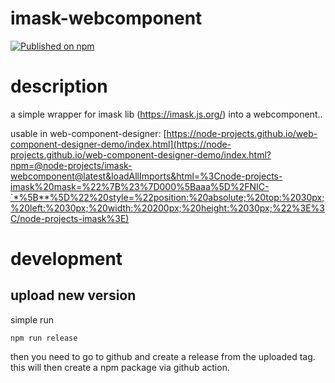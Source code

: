 # imask-webcomponent

[![Published on npm](https://img.shields.io/npm/v/@node-projects/imask-webcomponent.svg?logo=npm)](https://www.npmjs.com/package/@node-projects/imask-webcomponent)

# description
a simple wrapper for imask lib (https://imask.js.org/) into a webcomponent..

usable in web-component-designer: [https://node-projects.github.io/web-component-designer-demo/index.html](https://node-projects.github.io/web-component-designer-demo/index.html?npm=@node-projects/imask-webcomponent@latest&loadAllImports&html=%3Cnode-projects-imask%20mask=%22%7B%23%7D000%5Baaa%5D%2FNIC-`*%5B**%5D%22%20style=%22position:%20absolute;%20top:%2030px;%20left:%2030px;%20width:%20200px;%20height:%2030px;%22%3E%3C/node-projects-imask%3E)

# development
## upload new version
simple run
  
    npm run release

then you need to go to github and create a release from the uploaded tag.
this will then create a npm package via github action.